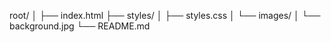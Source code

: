 root/
│
├── index.html
├── styles/
│   ├── styles.css
│   └── images/
│       └── background.jpg
└── README.md
